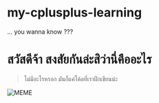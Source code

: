 # my-cplusplus-learning
... you wanna know ??? 

# สวัสดีจ้า สงสัยกันล่ะสิว่านี่คืออะไร

> ไม่มีอะไรหรอก มันก็แค่โค้ดที่เราฝึกเขียนน่ะ 

![MEME](https://www.testbytes.net/wp-content/uploads/2019/06/Untitled-53.png)
